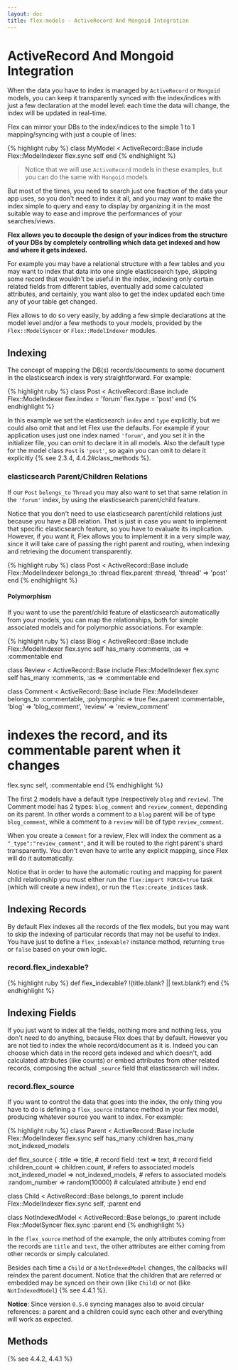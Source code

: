 ```yaml
---
layout: doc
title: flex-models - ActiveRecord And Mongoid Integration
---
```


# ActiveRecord And Mongoid Integration

When the data you have to index is managed by `ActiveRecord` or `Mongoid` models, you can keep it transparently synced with the index/indices with just a few declaration at the model level: each time the data will change, the index will be updated in real-time.

Flex can mirror your DBs to the index/indices to the simple 1 to 1 mapping/syncing with just a couple of lines:

{% highlight ruby %}
class MyModel < ActiveRecord::Base
  include Flex::ModelIndexer
  flex.sync self
end
{% endhighlight %}

> Notice that we will use `ActiveRecord` models in these examples, but you can do the same with `Mongoid` models

But most of the times, you need to search just one fraction of the data your app uses, so you don't need to index it all, and you may want to make the index simple to query and easy to display by organizing it in the most suitable way to ease and improve the performances of your searches/views.

__Flex allows you to decouple the design of your indices from the structure of your DBs by completely controlling which data get indexed and how and where it gets indexed.__

For example you may have a relational structure with a few tables and you may want to index that data into one single elasticsearch type, skipping some record that wouldn't be useful in the index, indexing only certain related fields from different tables, eventually add some calculated attributes, and certainly, you want also to get the index updated each time any of your table get changed.

Flex allows to do so very easily, by adding a few simple declarations at the model level and/or a few methods to your models, provided by the `Flex::ModelSyncer` or `Flex::ModelIndexer` modules.

## Indexing

The concept of mapping the DB(s) records/documents to some document in the elasticsearch index is very straightforward. For example:

{% highlight ruby %}
class Post < ActiveRecord::Base
  include Flex::ModelIndexer
  flex.index = 'forum'
  flex.type  = 'post'
end
{% endhighlight %}

In this example we set the elasticsearch `index` and `type` explicitly, but we could also omit that and let Flex use the defaults. For example if your application uses just one index named `'forum'`, and you set it in the initializer file, you can omit to declare it in all models. Also the default type for the model class `Post` is `'post'`, so again you can omit to delare it explicitly {% see 2.3.4, 4.4.2#class_methods %}.

### elasticsearch Parent/Children Relations

If our `Post` `belongs_to` `Thread` you may also want to set that same relation in the `'forum'` index, by using the elasticsearch parent/child feature.

Notice that you don't need to use elasticsearch parent/child relations just because you have a DB relation. That is just in case you want to implement that specific elasticsearch feature, so you have to evaluate its implication. However, if you want it, Flex allows you to implement it in a very simple way, since it will take care of passing the right parent and routing, when indexing and retrieving the document transparently.

{% highlight ruby %}
class Post < ActiveRecord::Base
  include Flex::ModelIndexer
  belongs_to :thread
  flex.parent :thread, 'thread' => 'post'
end
{% endhighlight %}

#### Polymorphism

If you want to use the parent/child feature of elasticsearch automatically from your models, you can map the relationships, both for simple associated models and for polymorphic associations. For example:

{% highlight ruby %}
class Blog < ActiveRecord::Base
  include Flex::ModelIndexer
  flex.sync self
  has_many :comments, :as => :commentable
end

class Review < ActiveRecord::Base
  include Flex::ModelIndexer
  flex.sync self
  has_many :comments, :as => :commentable
end

class Comment < ActiveRecord::Base
  include Flex::ModelIndexer
  belongs_to :commentable, :polymorphic => true
  flex.parent :commentable, 'blog'   => 'blog_comment',
                            'review' => 'review_comment'
  # indexes the record, and its commentable parent when it changes
  flex.sync self, :commentable
end
{% endhighlight %}

The first 2 models have a default type (respectively `blog` and `review`). The Comment model has 2 types: `blog_comment` and `review_comment`, depending on its parent. In other words a comment to a `blog` parent will be of type `blog_comment`, while a comment to a `review` will be of type `review_comment`.

When you create a `Comment` for a review, Flex will index the comment as a `"_type":"review_comment"`, and it will be routed to the right parent's shard transparently. You don't even have to write any explicit mapping, since Flex will do it automatically.

Notice that in order to have the automatic routing and mapping for parent child relationship you must either run the `flex:import FORCE=true` task (which will create a new index), or run the `flex:create_indices` task.

## Indexing Records

By default Flex indexes all the records of the flex models, but you may want to skip the indexing of particular records that may not be useful to index. You have just to define a `flex_indexable?` instance method, returning `true` or `false` based on your own logic.

### record.flex_indexable?

{% highlight ruby %}
def flex_indexable?
  !(title.blank? || text.blank?)
end
{% endhighlight %}

## Indexing Fields

If you just want to index all the fields, nothing more and nothing less, you don't need to do anything, because Flex does that by default. However you are not tied to index the whole record/document as it is. Indeed you can choose which data in the record gets indexed and which doesn't, add calculated attributes (like counts) or embed attributes from other related records, composing the actual `_source` field that elasticsearch will index.

### record.flex_source

If you want to control the data that goes into the index, the only thing you have to do is defining a `flex_source` instance method in your flex model, producing whatever source you want to index. For example:

{% highlight ruby %}
class Parent < ActiveRecord::Base
  include Flex::ModelIndexer
  flex.sync self
  has_many :children
  has_many :not_indexed_models

  def flex_source
    { :title             => title,              # record field
      :text              => text,               # record field
      :children_count    => children.count,     # refers to associated models
      :not_indexed_model => not_indexed_models, # refers to associated models
      :random_number     => random(10000)       # calculated attribute
    }
  end
end

class Child < ActiveRecord::Base
  belongs_to :parent
  include Flex::ModelIndexer
  flex.sync self, :parent
end

class NotIndexedModel < ActiveRecord::Base
  belongs_to :parent
  include Flex::ModelSyncer
  flex.sync :parent
end
{% endhighlight %}

In the `flex_source` method of the example, the only attributes coming from the records are `title` and `text`, the other attributes are either coming from other records or simply calculated.

Besides each time a `Child` or a `NotIndexedModel` changes, the callbacks will reindex the parent document. Notice that the children that are referred or embedded may be synced on their own (like `Child`) or not (like `NotIndexedModel`) {% see 4.4.1 %}.

**Notice**: Since version `0.5.0` syncing manages also to avoid circular references: a parent and a children could sync each other and everything will work as expected.

## Methods

{% see 4.4.2, 4.4.1 %}
